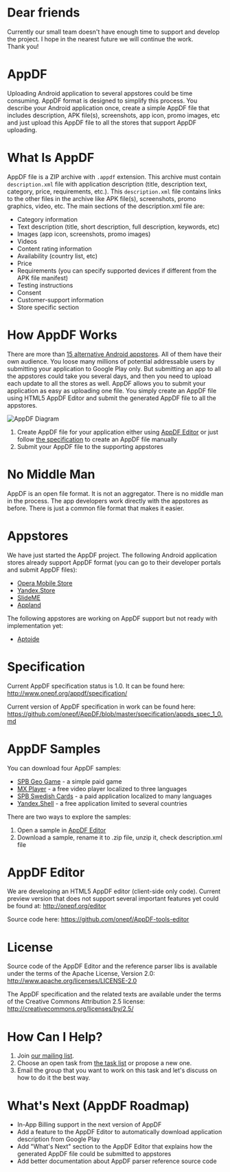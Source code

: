 Dear friends
============
Currently our small team doesn't have enough time to support and develop the project.
I hope in the nearest future we will continue the work.    
Thank you!

AppDF
=====

Uploading Android application to several appstores could be time consuming. AppDF format is designed to simplify this process. You describe your Android application once, create a simple AppDF file that includes description, APK file(s), screenshots, app icon, promo images, etc and just upload this AppDF file to all the stores that support AppDF uploading.

What Is AppDF
=====
AppDF file is a ZIP archive with <code>.appdf</code> extension. This archive must contain <code>description.xml</code> file with
application description (title, description text, category, price, requirements, etc.). This <code>description.xml</code> file contains
links to the other files in the archive like APK file(s), screenshots, promo graphics, video, etc. The main sections
of the description.xml file are:
* Category information
* Text description (title, short description, full description, keywords, etc)
* Images (app icon, screenshots, promo images)
* Videos
* Content rating information
* Availability (country list, etc)
* Price
* Requirements (you can specify supported devices if different from the APK file manifest)
* Testing instructions
* Consent
* Customer-support information
* Store specific section

How AppDF Works
=====
There are more than <a href="https://github.com/onepf/AppDF/wiki/Android-Application-Stores">15 alternative Android appstores</a>. All of them have their own audience. You loose many millions of potential addressable users by submitting your application to Google Play only.
But submitting an app to all the appstores could take you several days, and then you need to upload each update to all the stores as well. AppDF allows you to submit your application as easy as uploading one file. You simply create an AppDF file using HTML5 AppDF Editor and submit the generated AppDF file to all the appstores. 

![AppDF Diagram](http://www.onepf.org/img/appdfdiagram.png "AppDF Diagram")

1. Create AppDF file for your application either using <a href="http://www.onepf.org/editor/">AppDF Editor</a> or just follow <a href="http://www.onepf.org/appdf/specification/">the specification</a> to create an AppDF file manually
2. Submit your AppDF file to the supporting appstores

No Middle Man
=====
AppDF is an open file format. It is not an aggregator. There is no middle man in the process. The app developers work directly with the appstores as before.
There is just a common file format that makes it easier.

Appstores
=====
We have just started the AppDF project. The following Android application stores already support AppDF format (you can go to their developer portals and submit AppDF files):
* <a href="http://apps.opera.com/">Opera Mobile Store</a>
* <a href="http://store.yandex.com/">Yandex.Store</a>
* <a href="http://slideme.org/">SlideME</a>
* <a href="http://www.applandinc.com/">Appland</a>

The following appstores are working on AppDF support but not ready with implementation yet:

* <a href="http://www.aptoide.com/">Aptoide</a>

Specification
=====

Current AppDF specification status is 1.0. It can be found here:  
http://www.onepf.org/appdf/specification/

Current version of AppDF specification in work can be found here:  
https://github.com/onepf/AppDF/blob/master/specification/appds_spec_1_0.md

AppDF Samples
=====
You can download four AppDF samples: 

* [SPB Geo Game](http://www.onepf.org/appdf/samples/com.softspb.geo_game.appdf) - a simple paid game
* [MX Player](http://www.onepf.org/appdf/samples/mxplayer.appdf) - a free video player localized to three languages
* [SPB Swedish Cards](http://www.onepf.org/appdf/samples/spbswedishcards.appdf) - a paid application localized to many languages
* [Yandex.Shell](http://www.onepf.org/appdf/samples/yandex.shell.appdf) - a free application limited to several countries

There are two ways to explore the samples:  
1. Open a sample in <a href="http://www.onepf.org/editor/">AppDF Editor</a>  
2. Download a sample, rename it to .zip file, unzip it, check description.xml file  

AppDF Editor 
=====
We are developing an HTML5 AppDF editor (client-side only code). Current preview version that does not support several important features yet could be found at:
http://onepf.org/editor

Source code here:
https://github.com/onepf/AppDF-tools-editor

License 
=====

Source code of the AppDF Editor and the reference parser libs is available under the terms of the Apache License, Version 2.0:<br>
<a href="http://www.apache.org/licenses/LICENSE-2.0">http://www.apache.org/licenses/LICENSE-2.0</a>

The AppDF specification and the related texts are available under the terms of the Creative Commons Attribution 2.5 license:<br>
<a href="http://creativecommons.org/licenses/by/2.5/">http://creativecommons.org/licenses/by/2.5/</a>


How Can I Help?
=====
1. Join [our mailing list](http://groups.google.com/group/appdf).
2. Choose an open task from [the task list](https://github.com/onepf/AppDF/issues?labels=open+tasks&page=1&state=open) or propose a new one.
3. Email the group that you want to work on this task and let's discuss on how to do it the best way.


What's Next (AppDF Roadmap)
=====
* In-App Billing support in the next version of AppDF
* Add a feature to the AppDF Editor to automatically download application description from Google Play
* Add "What's Next" section to the AppDF Editor that explains how the generated AppDF file could be submitted to appstores
* Add better documentation about AppDF parser reference source code
